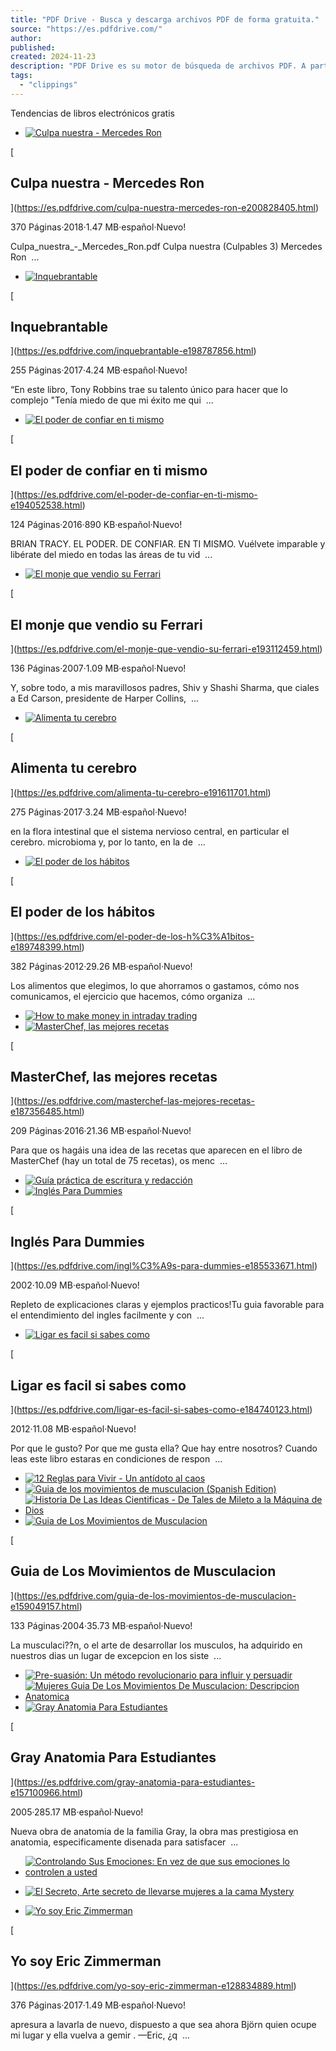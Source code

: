 ```yaml
---
title: "PDF Drive - Busca y descarga archivos PDF de forma gratuita."
source: "https://es.pdfdrive.com/"
author:
published:
created: 2024-11-23
description: "PDF Drive es su motor de búsqueda de archivos PDF. A partir de hoy, tenemos 74,948,117 libros electrónicos para descargar de forma gratuita. ¡Sin anuncios molestos, sin límites de descarga, disfrútalo y no te olvides de marcar y compartir el amor!"
tags:
  - "clippings"
---
```

Tendencias de libros electrónicos gratis

- [![Culpa nuestra - Mercedes Ron](https://cdn.pdfdrive.com/assets/thumbs/86f/86fd87f60a7a6c74a55ec56c3af98ab8-s.jpg "Culpa nuestra - Mercedes Ron")](https://es.pdfdrive.com/culpa-nuestra-mercedes-ron-e200828405.html)

[

## Culpa nuestra - Mercedes Ron

](https://es.pdfdrive.com/culpa-nuestra-mercedes-ron-e200828405.html)

370 Páginas·2018·1.47 MB·español·Nuevo!  

Culpa\_nuestra\_-\_Mercedes\_Ron.pdf Culpa nuestra (Culpables 3) Mercedes Ron  ...
- [![Inquebrantable](https://cdn.pdfdrive.com/assets/thumbs/9f7/9f76dfb0ff60d689a2bf9cfbafa00d3a-s.jpg "Inquebrantable")](https://es.pdfdrive.com/inquebrantable-e198787856.html)

[

## Inquebrantable

](https://es.pdfdrive.com/inquebrantable-e198787856.html)

255 Páginas·2017·4.24 MB·español·Nuevo!  

“En este libro, Tony Robbins trae su talento único para hacer que lo complejo "Tenía miedo de que mi éxito me qui  ...
- [![El poder de confiar en ti mismo](https://cdn.pdfdrive.com/assets/thumbs/5e3/5e398abe640673c518eb19b919569276-s.jpg "El poder de confiar en ti mismo")](https://es.pdfdrive.com/el-poder-de-confiar-en-ti-mismo-e194052538.html)

[

## El poder de confiar en ti mismo

](https://es.pdfdrive.com/el-poder-de-confiar-en-ti-mismo-e194052538.html)

124 Páginas·2016·890 KB·español·Nuevo!  

BRIAN TRACY. EL PODER. DE CONFIAR. EN TI MISMO. Vuélvete imparable y libérate del miedo en todas las áreas de tu vid  ...

- [![El monje que vendio su Ferrari](https://cdn.pdfdrive.com/assets/thumbs/2dd/2dde4d89b9b05506c9162474eae9929c-s.jpg "El monje que vendio su Ferrari")](https://es.pdfdrive.com/el-monje-que-vendio-su-ferrari-e193112459.html)

[

## El monje que vendio su Ferrari

](https://es.pdfdrive.com/el-monje-que-vendio-su-ferrari-e193112459.html)

136 Páginas·2007·1.09 MB·español·Nuevo!  

Y, sobre todo, a mis maravillosos padres, Shiv y Shashi Sharma, que ciales a Ed Carson, presidente de Harper Collins,  ...
- [![Alimenta tu cerebro](https://cdn.pdfdrive.com/assets/thumbs/a05/a05754f4e3b77d56fb8b664b7644e763-s.jpg "Alimenta tu cerebro")](https://es.pdfdrive.com/alimenta-tu-cerebro-e191611701.html)

[

## Alimenta tu cerebro

](https://es.pdfdrive.com/alimenta-tu-cerebro-e191611701.html)

275 Páginas·2017·3.24 MB·español·Nuevo!  

en la flora intestinal que el sistema nervioso central, en particular el cerebro. microbioma y, por lo tanto, en la de  ...
- [![El poder de los hábitos](https://cdn.pdfdrive.com/assets/thumbs/a6f/a6ffe02b858bcd9210f4f28937df365f-s.jpg "El poder de los hábitos")](https://es.pdfdrive.com/el-poder-de-los-h%C3%A1bitos-e189748399.html)

[

## El poder de los hábitos

](https://es.pdfdrive.com/el-poder-de-los-h%C3%A1bitos-e189748399.html)

382 Páginas·2012·29.26 MB·español·Nuevo!  

Los alimentos que elegimos, lo que ahorramos o gastamos, cómo nos comunicamos, el ejercicio que hacemos, cómo organiza  ...
- [![How to make money in intraday trading](https://cdn.pdfdrive.com/assets/thumbs/bb6/bb609d0555e12ee150b9db65be65f1e3-s.jpg "How to make money in intraday trading")](https://es.pdfdrive.com/how-to-make-money-in-intraday-trading-e189735148.html)
- [![MasterChef, las mejores recetas](https://cdn.pdfdrive.com/assets/thumbs/e0f/e0fe8e2cdfd9c81d88a5fe6670ea27c1-s.jpg "MasterChef, las mejores recetas")](https://es.pdfdrive.com/masterchef-las-mejores-recetas-e187356485.html)

[

## MasterChef, las mejores recetas

](https://es.pdfdrive.com/masterchef-las-mejores-recetas-e187356485.html)

209 Páginas·2016·21.36 MB·español·Nuevo!  

Para que os hagáis una idea de las recetas que aparecen en el libro de MasterChef (hay un total de 75 recetas), os menc  ...
- [![Guía práctica de escritura y redacción](https://cdn.pdfdrive.com/assets/thumbs/6b1/6b19fc58dcb26eec7037062c692a7741-s.jpg "Guía práctica de escritura y redacción")](https://es.pdfdrive.com/gu%C3%ADa-pr%C3%A1ctica-de-escritura-y-redacci%C3%B3n-e186559458.html)
- [![Inglés Para Dummies](https://cdn.pdfdrive.com/assets/thumbs/219/219b0a1c2f403ccafc01541538d55126-s.jpg "Inglés Para Dummies")](https://es.pdfdrive.com/ingl%C3%A9s-para-dummies-e185533671.html)

[

## Inglés Para Dummies

](https://es.pdfdrive.com/ingl%C3%A9s-para-dummies-e185533671.html)

2002·10.09 MB·español·Nuevo!  

Repleto de explicaciones claras y ejemplos practicos!Tu guia favorable para el entendimiento del ingles facilmente y con  ...
- [![Ligar es facil si sabes como](https://cdn.pdfdrive.com/assets/thumbs/7f7/7f72aa2ee3142e1a69dc13484b5a4a0a-s.jpg "Ligar es facil si sabes como")](https://es.pdfdrive.com/ligar-es-facil-si-sabes-como-e184740123.html)

[

## Ligar es facil si sabes como

](https://es.pdfdrive.com/ligar-es-facil-si-sabes-como-e184740123.html)

2012·11.08 MB·español·Nuevo!  

Por que le gusto? Por que me gusta ella? Que hay entre nosotros? Cuando leas este libro estaras en condiciones de respon  ...

- [![12 Reglas para Vivir - Un antídoto al caos](https://cdn.pdfdrive.com/assets/thumbs/866/8663adfa5e77ee7115e9585a8f690aa4-s.jpg "12 Reglas para Vivir - Un antídoto al caos")](https://es.pdfdrive.com/12-reglas-para-vivir-un-ant%C3%ADdoto-al-caos-e176302631.html)
- [![Guia de los movimientos de musculacion (Spanish Edition)](https://cdn.pdfdrive.com/assets/thumbs/7c5/7c534402b9fd003e55a58cbe0000b2e7-s.jpg "Guia de los movimientos de musculacion (Spanish Edition)")](https://es.pdfdrive.com/guia-de-los-movimientos-de-musculacion-spanish-edition-e174538225.html)
- [![Historia De Las Ideas Cientificas - De Tales de Mileto a la Máquina de Dios](https://cdn.pdfdrive.com/assets/thumbs/10f/10fc6940d1fe3e1a3110c31880ddf27c-s.jpg "Historia De Las Ideas Cientificas - De Tales de Mileto a la Máquina de Dios")](https://es.pdfdrive.com/historia-de-las-ideas-cientificas-de-tales-de-mileto-a-la-m%C3%A1quina-de-dios-e165951514.html)
- [![Guia de Los Movimientos de Musculacion ](https://cdn.pdfdrive.com/assets/thumbs/133/1332f3d90b9b4c2387c98594c83f1857-s.jpg "Guia de Los Movimientos de Musculacion ")](https://es.pdfdrive.com/guia-de-los-movimientos-de-musculacion-e159049157.html)

[

## Guia de Los Movimientos de Musculacion

](https://es.pdfdrive.com/guia-de-los-movimientos-de-musculacion-e159049157.html)

133 Páginas·2004·35.73 MB·español·Nuevo!  

La musculaci??n, o el arte de desarrollar los musculos, ha adquirido en nuestros dias un lugar de excepcion en los siste  ...
- [![Pre-suasión: Un método revolucionario para influir y persuadir](https://cdn.pdfdrive.com/assets/thumbs/271/2714f779938d3317da9fba9be3c347ab-s.jpg "Pre-suasión: Un método revolucionario para influir y persuadir")](https://es.pdfdrive.com/pre-suasi%C3%B3n-un-m%C3%A9todo-revolucionario-para-influir-y-persuadir-e158451406.html)
- [![Mujeres Guia De Los Movimientos De Musculacion: Descripcion Anatomica](https://cdn.pdfdrive.com/assets/thumbs/595/5956cc231907120b1229d2409193c886-s.jpg "Mujeres Guia De Los Movimientos De Musculacion: Descripcion Anatomica")](https://es.pdfdrive.com/mujeres-guia-de-los-movimientos-de-musculacion-descripcion-anatomica-e157188634.html)
- [![Gray Anatomia Para Estudiantes](https://cdn.pdfdrive.com/assets/thumbs/6a0/6a03ed69ba3ceed2965db212e972459e-s.jpg "Gray Anatomia Para Estudiantes")](https://es.pdfdrive.com/gray-anatomia-para-estudiantes-e157100966.html)

[

## Gray Anatomia Para Estudiantes

](https://es.pdfdrive.com/gray-anatomia-para-estudiantes-e157100966.html)

2005·285.17 MB·español·Nuevo!  

Nueva obra de anatomia de la familia Gray, la obra mas prestigiosa en anatomia, especificamente disenada para satisfacer  ...
- [![Controlando Sus Emociones: En vez de que sus emociones lo controlen a usted](https://cdn.pdfdrive.com/assets/thumbs/40b/40b27cb1c007066c4d80b4949988c780-s.jpg "Controlando Sus Emociones: En vez de que sus emociones lo controlen a usted")](https://es.pdfdrive.com/controlando-sus-emociones-en-vez-de-que-sus-emociones-lo-controlen-a-usted-e156815912.html)

- [![El Secreto,  Arte secreto de llevarse mujeres a la cama  Mystery](https://cdn.pdfdrive.com/assets/thumbs/fbc/fbc0c782600428f6662913b1cc243d46-s.jpg "El Secreto,  Arte secreto de llevarse mujeres a la cama  Mystery")](https://es.pdfdrive.com/el-secreto-arte-secreto-de-llevarse-mujeres-a-la-cama-mystery-e156654807.html)
- [![Yo soy Eric Zimmerman](https://cdn.pdfdrive.com/assets/thumbs/1e1/1e1a92e288bd576568431286153d40fb-s.jpg "Yo soy Eric Zimmerman")](https://es.pdfdrive.com/yo-soy-eric-zimmerman-e128834889.html)

[

## Yo soy Eric Zimmerman

](https://es.pdfdrive.com/yo-soy-eric-zimmerman-e128834889.html)

376 Páginas·2017·1.49 MB·español·Nuevo!  

apresura a lavarla de nuevo, dispuesto a que sea ahora Björn quien ocupe mi lugar y ella vuelva a gemir . —Eric, ¿q  ...